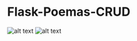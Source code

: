 # Flask-Poemas-CRUD

![alt text](https://i.imgur.com/Tyzd5gc.jpg)
![alt text](https://i.imgur.com/n6PjyqB.png)
